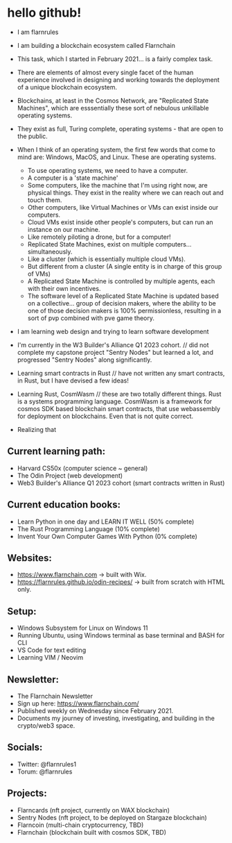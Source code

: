 # hello github!

- I am flarnrules
- I am building a blockchain ecosystem called Flarnchain
- This task, which I started in February 2021... is a fairly complex task.
- There are elements of almost every single facet of the human experience involved in designing and working towards the deployment of a unique blockchain ecosystem.
- Blockchains, at least in the Cosmos Network, are "Replicated State Machines", which are esssentially these sort of nebulous unkillable operating systems.
- They exist as full, Turing complete, operating systems - that are open to the public.
- When I think of an operating system, the first few words that come to mind are: Windows, MacOS, and Linux. These are operating systems.
    - To use operating systems, we need to have a computer.
    - A computer is a 'state machine'
    - Some computers, like the machine that I'm using right now, are physical things. They exist in the reality where we can reach out and touch them.
    - Other computers, like Virtual Machines or VMs can exist inside our computers.
    - Cloud VMs exist inside other people's computers, but can run an instance on our machine.
    - Like remotely piloting a drone, but for a computer!
    - Replicated State Machines, exist on multiple computers... simultaneously.
    - Like a cluster (which is essentially multiple cloud VMs).
    - But different from a cluster (A single entity is in charge of this group of VMs)
    - A Replicated State Machine is controlled by multiple agents, each with their own incentives.
    - The software level of a Replicated State Machine is updated based on a collective... group of decision makers, where the ability to be one of those decision makers is 100% permissionless, resulting in a sort of pvp combined with pve game theory.

- I am learning web design and trying to learn software development
- I'm currently in the W3 Builder's Alliance Q1 2023 cohort. // did not complete my capstone project "Sentry Nodes" but learned a lot, and progressed "Sentry Nodes" along significantly.
- Learning smart contracts in Rust // have not written any smart contracts, in Rust, but I have devised a few ideas!
- Learning Rust, CosmWasm // these are two totally different things. Rust is a systems programming language. CosmWasm is a framework for cosmos SDK based blockchain smart contracts, that use webassembly for deployment on blockchains. Even that is not quite correct.
- Realizing that 

## Current learning path:
- Harvard CS50x (computer science ~ general)
- The Odin Project (web development)
- Web3 Builder's Alliance Q1 2023 cohort (smart contracts written in Rust)


## Current education books:
- Learn Python in one day and LEARN IT WELL (50% complete)
- The Rust Programming Language (10% complete)
- Invent Your Own Computer Games With Python (0% complete)

## Websites:
- https://www.flarnchain.com -> built with Wix.
- https://flarnrules.github.io/odin-recipes/ -> built from scratch with HTML only.

## Setup:
- Windows Subsystem for Linux on Windows 11
- Running Ubuntu, using Windows terminal as base terminal and BASH for CLI
- VS Code for text editing
- Learning VIM / Neovim

## Newsletter:
- The Flarnchain Newsletter
- Sign up here: https://www.flarnchain.com/
- Published weekly on Wednesday since February 2021.
- Documents my journey of investing, investigating, and building in the crypto/web3 space.

## Socials:
- Twitter: @flarnrules1
- Torum: @flarnrules

## Projects:
- Flarncards (nft project, currently on WAX blockchain)
- Sentry Nodes (nft project, to be deployed on Stargaze blockchain)
- Flarncoin (multi-chain cryptocurrency, TBD)
- Flarnchain (blockchain built with cosmos SDK, TBD)


<!---
flarnrules/flarnrules is a ✨ special ✨ repository because its `README.md` (this file) appears on your GitHub profile.
You can click the Preview link to take a look at your changes.
--->
